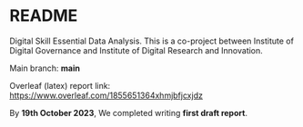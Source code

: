 # README

Digital Skill Essential Data Analysis.
This is a co-project between Institute of Digital Governance and Institute of Digital Research and Innovation.

Main branch: **main**

Overleaf (latex) report link: https://www.overleaf.com/1855651364xhmjbfjcxjdz

By **19th October 2023**, We completed writing **first draft report**.
